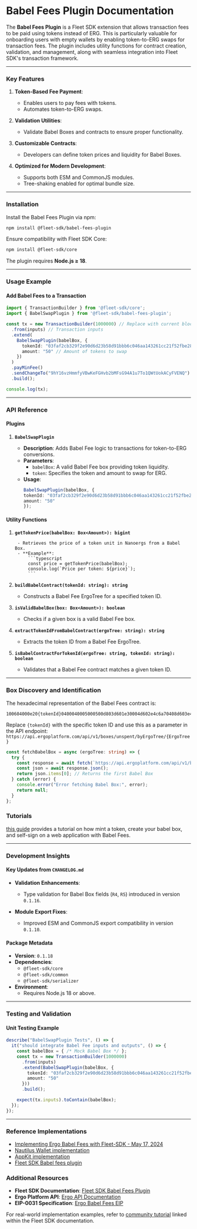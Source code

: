 # Babel Fees Plugin Documentation 


The **Babel Fees Plugin** is a Fleet SDK extension that allows transaction fees to be paid using tokens instead of ERG. This is particularly valuable for onboarding users with empty wallets by enabling token-to-ERG swaps for transaction fees. The plugin includes utility functions for contract creation, validation, and management, along with seamless integration into Fleet SDK's transaction framework.

---

### Key Features

1. **Token-Based Fee Payment**:

    - Enables users to pay fees with tokens.
    - Automates token-to-ERG swaps.

2. **Validation Utilities**:

    - Validate Babel Boxes and contracts to ensure proper functionality.

3. **Customizable Contracts**:

    - Developers can define token prices and liquidity for Babel Boxes.

4. **Optimized for Modern Development**:

    - Supports both ESM and CommonJS modules.
    - Tree-shaking enabled for optimal bundle size.

---

### Installation

Install the Babel Fees Plugin via npm:

```bash
npm install @fleet-sdk/babel-fees-plugin
```

Ensure compatibility with Fleet SDK Core:

```bash
npm install @fleet-sdk/core
```

The plugin requires **Node.js ≥ 18**.

---

### Usage Example

#### Add Babel Fees to a Transaction

```typescript
import { TransactionBuilder } from '@fleet-sdk/core';
import { BabelSwapPlugin } from '@fleet-sdk/babel-fees-plugin';

const tx = new TransactionBuilder(1000000) // Replace with current block height
  .from(inputs) // Transaction inputs
  .extend(
    BabelSwapPlugin(babelBox, {
      tokenId: "03faf2cb329f2e90d6d23b58d91bbb6c046aa143261cc21f52fbe2824bfcbf04",
      amount: "50" // Amount of tokens to swap
    })
  )
  .payMinFee()
  .sendChangeTo("9hY16vzHmmfyVBwKeFGHvb2bMFsG94A1u7To1QWtUokACyFVENQ") // Change address
  .build();

console.log(tx);
```

---

### API Reference

#### Plugins

1. **`BabelSwapPlugin`**

    - **Description**: Adds Babel Fee logic to transactions for token-to-ERG conversions.
    - **Parameters**:
        - `babelBox`: A valid Babel Fee box providing token liquidity.
        - `token`: Specifies the token and amount to swap for ERG.
    - **Usage**:
        ```typescript
        BabelSwapPlugin(babelBox, {
        tokenId: "03faf2cb329f2e90d6d23b58d91bbb6c046aa143261cc21f52fbe2824bfcbf04",
        amount: "50"
        });
        ```

#### Utility Functions

1. **`getTokenPrice(babelBox: Box<Amount>): bigint`**

        - Retrieves the price of a token unit in Nanoergs from a Babel Box.
        - **Example**:
            ```typescript
            const price = getTokenPrice(babelBox);
            console.log(`Price per token: ${price}`);
            ```

2. **`buildBabelContract(tokenId: string): string`**

     - Constructs a Babel Fee ErgoTree for a specified token ID.

3. **`isValidBabelBox(box: Box<Amount>): boolean`**

      - Checks if a given box is a valid Babel Fee box.

4. **`extractTokenIdFromBabelContract(ergoTree: string): string`**

      - Extracts the token ID from a Babel Fee ErgoTree.

5. **`isBabelContractForTokenId(ergoTree: string, tokenId: string): boolean`**

     - Validates that a Babel Fee contract matches a given token ID.

---

### Box Discovery and Identification



The hexadecimal representation of the Babel Fees contract is:
```
100604000e20{tokenId}0400040005000500d803d601e30004d602e4c6a70408d603e4c6a7050595e67201d804d604b2a5e4720100d605b2db63087204730000d606db6308a7d60799c1a7c17204d1968302019683050193c27204c2a7938c720501730193e4c672040408720293e4c672040505720393e4c67204060ec5a796830201929c998c7205029591b1720673028cb272067303000273047203720792720773057202
```
Replace `{tokenId}` with the specific token ID and use this as a parameter in the API endpoint: `https://api.ergoplatform.com/api/v1/boxes/unspent/byErgoTree/{ErgoTree}`


```typescript
const fetchBabelBox = async (ergoTree: string) => {
  try {
    const response = await fetch(`https://api.ergoplatform.com/api/v1/boxes/unspent/byErgoTree/${ergoTree}`);
    const json = await response.json();
    return json.items[0]; // Returns the first Babel Box
  } catch (error) {
    console.error("Error fetching Babel Box:", error);
    return null;
  }
};
```


### Tutorials

[this guide](http://147.182.244.219/ergobabelfees.html) provides a tutorial on how mint a token, create your babel box, and self-sign on a web application with Babel Fees.

---

### Development Insights

#### Key Updates from `CHANGELOG.md`

- **Validation Enhancements**:

    - Type validation for Babel Box fields (`R4`, `R5`) introduced in version `0.1.16`.

- **Module Export Fixes**:

     - Improved ESM and CommonJS export compatibility in version `0.1.10`.

#### Package Metadata

- **Version**: `0.1.18`
- **Dependencies**:
  - `@fleet-sdk/core`
  - `@fleet-sdk/common`
  - `@fleet-sdk/serializer`
- **Environment**:
  - Requires Node.js 18 or above.

---

### Testing and Validation

#### Unit Testing Example

```typescript
describe("BabelSwapPlugin Tests", () => {
  it("should integrate Babel Fee inputs and outputs", () => {
    const babelBox = { /* Mock Babel Box */ };
    const tx = new TransactionBuilder(1000000)
      .from(inputs)
      .extend(BabelSwapPlugin(babelBox, {
        tokenId: "03faf2cb329f2e90d6d23b58d91bbb6c046aa143261cc21f52fbe2824bfcbf04",
        amount: "50"
      }))
      .build();

    expect(tx.inputs).toContain(babelBox);
  });
});
```

---

### Reference Implementations

* [Implementing Ergo Babel Fees with Fleet-SDK - May 17, 2024](http://147.182.244.219/ergobabelfees.html)
* [Nautilus Wallet implementation](https://github.com/capt-nemo429/nautilus-wallet/pull/82)
* [AppKit implementation](https://github.com/ergoplatform/ergo-appkit/pull/204)
* [Fleet SDK Babel fees plugin](https://fleet-sdk.github.io/docs/plugins/babel-fees)


### Additional Resources

- **Fleet SDK Documentation**: [Fleet SDK Babel Fees Plugin](https://fleet-sdk.github.io/docs/plugins/babel-fees)
- **Ergo Platform API**: [Ergo API Documentation](https://api.ergoplatform.com/api/v1/docs/)
- **EIP-0031 Specification**: [Ergo Babel Fees EIP](https://github.com/ergoplatform/eips/blob/master/eip-0031.md)

For real-world implementation examples, refer to [community tutorial](babel-impl.md) linked within the Fleet SDK documentation.

